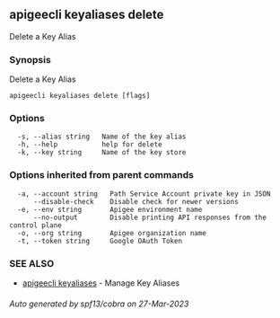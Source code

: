 ## apigeecli keyaliases delete

Delete a Key Alias

### Synopsis

Delete a Key Alias

```
apigeecli keyaliases delete [flags]
```

### Options

```
  -s, --alias string   Name of the key alias
  -h, --help           help for delete
  -k, --key string     Name of the key store
```

### Options inherited from parent commands

```
  -a, --account string   Path Service Account private key in JSON
      --disable-check    Disable check for newer versions
  -e, --env string       Apigee environment name
      --no-output        Disable printing API responses from the control plane
  -o, --org string       Apigee organization name
  -t, --token string     Google OAuth Token
```

### SEE ALSO

* [apigeecli keyaliases](apigeecli_keyaliases.md)	 - Manage Key Aliases

###### Auto generated by spf13/cobra on 27-Mar-2023
